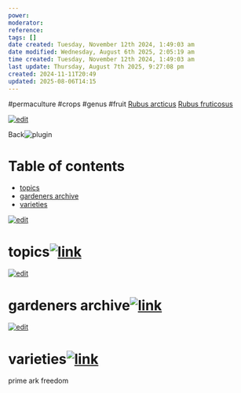 ```yaml
---
power: 
moderator: 
reference: 
tags: []
date created: Tuesday, November 12th 2024, 1:49:03 am
date modified: Wednesday, August 6th 2025, 2:05:19 am
time created: Tuesday, November 12th 2024, 1:49:03 am
last update: Thursday, August 7th 2025, 9:27:08 pm
created: 2024-11-11T20:49
updated: 2025-08-06T14:15
---
```

#permaculture #crops #genus #fruit 
 [Rubus arcticus](https://localhost/tiki-26.2/tiki-index.php?page=Rubus-arcticus "refresh")
[Rubus fruticosus](https://localhost/tiki-26.2/tiki-index.php?page=Rubus-fruticosus "refresh")

[![edit](https://localhost/tiki-26.2/img/icons/page_edit.png)](https://localhost/tiki-26.2/tiki-editpage.php?page=Rubus+fruticosus&hdr=0 "Edit Section")

Back![plugin](https://localhost/tiki-26.2/img/icons/plugin.png)  

# Table of contents

- [topics](https://localhost/tiki-26.2/tiki-index.php?page=Rubus-fruticosus#topics)
- [gardeners archive](https://localhost/tiki-26.2/tiki-index.php?page=Rubus-fruticosus#gardeners_archive)
- [varieties](https://localhost/tiki-26.2/tiki-index.php?page=Rubus-fruticosus#varieties)

[![edit](https://localhost/tiki-26.2/img/icons/page_edit.png)](https://localhost/tiki-26.2/tiki-editpage.php?page=Rubus+fruticosus&hdr=1 "Edit Section")

# topics[![link](https://localhost/tiki-26.2/img/icons/link.png)](https://localhost/tiki-26.2/tiki-index.php?page=Rubus-fruticosus#topics)

[![edit](https://localhost/tiki-26.2/img/icons/page_edit.png)](https://localhost/tiki-26.2/tiki-editpage.php?page=Rubus+fruticosus&hdr=2 "Edit Section")

# gardeners archive[![link](https://localhost/tiki-26.2/img/icons/link.png)](https://localhost/tiki-26.2/tiki-index.php?page=Rubus-fruticosus#gardeners_archive)

[![edit](https://localhost/tiki-26.2/img/icons/page_edit.png)](https://localhost/tiki-26.2/tiki-editpage.php?page=Rubus+fruticosus&hdr=3 "Edit Section")

# varieties[![link](https://localhost/tiki-26.2/img/icons/link.png)](https://localhost/tiki-26.2/tiki-index.php?page=Rubus-fruticosus#varieties)

prime ark freedom